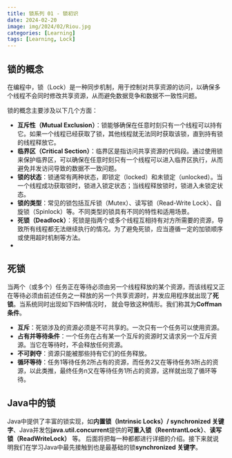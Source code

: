 ```yaml
---
title: 锁系列 01 - 锁初识
date: 2024-02-20
image: img/2024/02/Riou.jpg
categories: [Learning]
tags: [Learning, Lock]
---
```



## 锁的概念

在编程中，锁（Lock）是一种同步机制，用于控制对共享资源的访问，以确保多个线程不会同时修改共享资源，从而避免数据竞争和数据不一致性问题。

锁的概念主要涉及以下几个方面：

* **互斥性（Mutual Exclusion）**：锁能够确保在任意时刻只有一个线程可以持有它。如果一个线程已经获取了锁，其他线程就无法同时获取该锁，直到持有锁的线程释放它。
* **临界区（Critical Section）**：临界区是指访问共享资源的代码段。通过使用锁来保护临界区，可以确保在任意时刻只有一个线程可以进入临界区执行，从而避免并发访问导致的数据不一致问题。
* **锁的状态**：锁通常有两种状态，即锁定（locked）和未锁定（unlocked）。当一个线程成功获取锁时，锁进入锁定状态；当线程释放锁时，锁进入未锁定状态。
* **锁的类型**：常见的锁包括互斥锁（Mutex）、读写锁（Read-Write Lock）、自旋锁（Spinlock）等。不同类型的锁具有不同的特性和适用场景。
* **死锁（Deadlock）**：死锁是指两个或多个线程互相持有对方所需要的资源，导致所有线程都无法继续执行的情况。为了避免死锁，应当遵循一定的加锁顺序或使用超时机制等方法。
* 
## 死锁

当两个（或多个）任务正在等待必须由另一个线程释放的某个资源，而该线程又正在等待必须由前述任务之一释放的另一个共享资源时，并发应用程序就出现了**死锁**。当系统同时出现如下四种情况时，
就会导致这种情形。我们称其为**Coffman条件**。

* **互斥**：死锁涉及的资源必须是不可共享的。一次只有一个任务可以使用资源。
* **占有并等待条件**：一个任务在占有某一个互斥的资源时又请求另一个互斥资源。当它在等待时，不会释放任何资源。
* **不可剥夺**：资源只能被那些持有它们的任务释放。
* **循环等待**：任务1等待任务2所占有的资源，而任务2又在等待任务3所占的资源，以此类推，最终任务n又在等待任务1所占的资源，这样就出现了循环等待。


## Java中的锁

Java中提供了丰富的锁实现，如**内置锁（Intrinsic Locks）/ synchronized 关键字**、Java并发包**java.util.concurrent**提供的**可重入锁（ReentrantLock）**、**读写锁（ReadWriteLock）** 等。
后面将把每一种都都进行详细的介绍。接下来就说明我们在学习Java中最先接触到也是最基础的锁**synchronized 关键字**。
